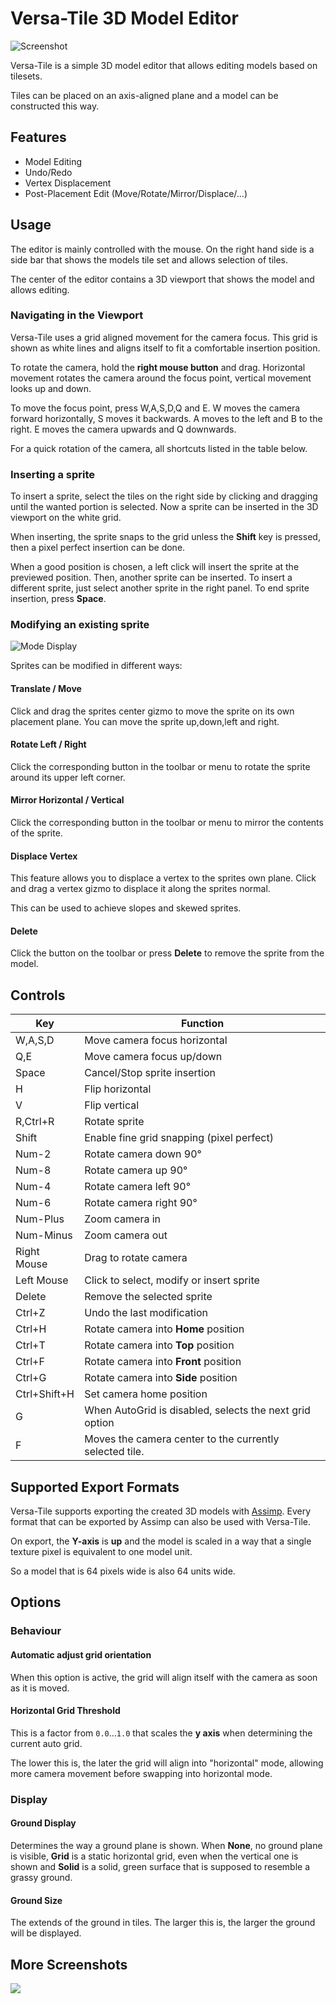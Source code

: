# Versa-Tile 3D Model Editor

![Screenshot](https://puu.sh/wJfE6/1dc735ea5f.png)

Versa-Tile is a simple 3D model editor that allows
editing models based on tilesets.

Tiles can be placed on an axis-aligned plane and a
model can be constructed this way.

## Features

- Model Editing
- Undo/Redo
- Vertex Displacement
- Post-Placement Edit (Move/Rotate/Mirror/Displace/…)

## Usage

The editor is mainly controlled with the mouse. On the right hand side is a side bar
that shows the models tile set and allows selection of tiles.

The center of the editor contains a 3D viewport that shows the model and allows editing.

### Navigating in the Viewport
Versa-Tile uses a grid aligned movement for the camera focus. This grid is shown
as white lines and aligns itself to fit a comfortable insertion position.

To rotate the camera, hold the **right mouse button** and drag. Horizontal movement
rotates the camera around the focus point, vertical movement looks up and down.

To move the focus point, press W,A,S,D,Q and E. W moves the camera forward horizontally,
S moves it backwards. A moves to the left and B to the right. E moves the camera upwards
and Q downwards.

For a quick rotation of the camera, all shortcuts listed in the table below.

### Inserting a sprite
To insert a sprite, select the tiles on the right side by clicking and dragging until
the wanted portion is selected. Now a sprite can be inserted in the 3D viewport on
the white grid.

When inserting, the sprite snaps to the grid unless the **Shift** key is pressed, then
a pixel perfect insertion can be done.

When a good position is chosen, a left click will insert the sprite at the previewed
position. Then, another sprite can be inserted. To insert a different sprite, just
select another sprite in the right panel. To end sprite insertion, press **Space**.

### Modifying an existing sprite

![Mode Display](https://puu.sh/wKeUb/7cf3c9f93c.png)

Sprites can be modified in different ways:

#### Translate / Move
Click and drag the sprites center gizmo to move the sprite on its own placement
plane. You can move the sprite up,down,left and right.

#### Rotate Left / Right
Click the corresponding button in the toolbar or menu to rotate the sprite around
its upper left corner.

#### Mirror Horizontal / Vertical
Click the corresponding button in the toolbar or menu to mirror the contents of 
the sprite.

#### Displace Vertex
This feature allows you to displace a vertex to the sprites own plane. Click and
drag a vertex gizmo to displace it along the sprites normal.

This can be used to achieve slopes and skewed sprites.

#### Delete
Click the button on the toolbar or press **Delete** to remove the sprite from the
model.

## Controls

| Key          | Function                                                     |
|--------------|--------------------------------------------------------------|
| W,A,S,D      | Move camera focus horizontal                                 |
| Q,E          | Move camera focus up/down                                    |
| Space        | Cancel/Stop sprite insertion                                 |
| H            | Flip horizontal                                              |
| V            | Flip vertical                                                |
| R,Ctrl+R     | Rotate sprite                                                |
| Shift        | Enable fine grid snapping (pixel perfect)                    |
| Num-2        | Rotate camera down 90°                                       |
| Num-8        | Rotate camera up 90°                                         |
| Num-4        | Rotate camera left 90°                                       |
| Num-6        | Rotate camera right 90°                                      |
| Num-Plus     | Zoom camera in                                               |
| Num-Minus    | Zoom camera out                                              |
| Right Mouse  | Drag to rotate camera                                        |
| Left Mouse   | Click to select, modify or insert sprite                     |
| Delete       | Remove the selected sprite                                   |
| Ctrl+Z       | Undo the last modification                                   |
| Ctrl+H       | Rotate camera into **Home** position                         |
| Ctrl+T       | Rotate camera into **Top** position                          |
| Ctrl+F       | Rotate camera into **Front** position                        |
| Ctrl+G       | Rotate camera into **Side** position                         |
| Ctrl+Shift+H | Set camera home position                                     |
| G            | When AutoGrid is disabled, selects the next grid option      |
| F            | Moves the camera center to the currently selected tile.      |

## Supported Export Formats
Versa-Tile supports exporting the created 3D models with [Assimp](http://assimp.sourceforge.net/).
Every format that can be exported by Assimp can also be used with Versa-Tile.

On export, the **Y-axis** is **up** and the model is scaled in a way that a single
texture pixel is equivalent to one model unit.

So a model that is 64 pixels wide is also 64 units wide.

## Options

### Behaviour

#### Automatic adjust grid orientation
When this option is active, the grid will align itself with the camera
as soon as it is moved.

#### Horizontal Grid Threshold
This is a factor from `0.0`…`1.0` that scales the **y axis** when determining
the current auto grid.

The lower this is, the later the grid will align into "horizontal" mode,
allowing more camera movement before swapping into horizontal mode.

### Display

#### Ground Display

Determines the way a ground plane is shown. When **None**, no ground plane is
visible, **Grid** is a static horizontal grid, even when the vertical one
is shown and **Solid** is a solid, green surface that is supposed to resemble
a grassy ground.

#### Ground Size
The extends of the ground in tiles. The larger this is, the larger the ground
will be displayed.

## More Screenshots

![](https://puu.sh/wXGND/2a17f8ef45.png)

